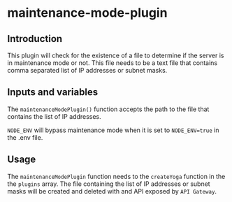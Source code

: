 # maintenance-mode-plugin

## Introduction

This plugin will check for the existence of a file to determine if the server is in maintenance mode or not. This file needs to be a text file that contains comma separated list of IP addresses or subnet masks.

## Inputs and variables

The `maintenanceModePlugin()` function accepts the path to the file that contains the list of IP addresses.

`NODE_ENV` will bypass maintenance mode when it is set to `NODE_ENV=true` in the .env file.

## Usage

The `maintenanceModePlugin` function needs to the `createYoga` function in the the `plugins` array. The file containing the list of IP addresses or subnet masks will be created and deleted with and API exposed by `API Gateway`.
